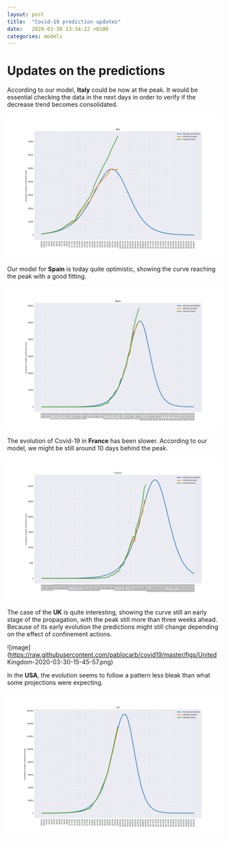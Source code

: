 ```yaml
---
layout: post
title:  "Covid-19 prediction updates"
date:   2020-03-30 13:34:22 +0100
categories: models
---
```


# Updates on the predictions

According to our model, **Italy** could be now at the peak. It would be essential checking the data in the next days in order to verify if the decrease trend becomes consolidated.

![image](https://raw.githubusercontent.com/pablocarb/covid19/master/figs/Italy-2020-03-30-15-41-24.png)

Our model for **Spain** is today quite optimistic, showing the curve reaching the peak with a good fitting.

![image](https://raw.githubusercontent.com/pablocarb/covid19/master/figs/Spain-2020-03-30-15-42-33.png)

The evolution of Covid-19 in **France** has been slower. According to our model, we might be still around 10 days behind the peak.

![image](https://raw.githubusercontent.com/pablocarb/covid19/master/figs/France-2020-03-30-15-46-24.png)

The case of the **UK** is quite interesting, showing the curve still an early stage of the propagation, with the peak still more than three weeks ahead. Because of its early evolution the predictions might still change depending on the effect of confinement actions.

![image](https://raw.githubusercontent.com/pablocarb/covid19/master/figs/United Kingdom-2020-03-30-15-45-57.png)

In the **USA**, the evolution seems to follow a pattern less bleak than what some projections were expecting.

![image](https://raw.githubusercontent.com/pablocarb/covid19/master/figs/US-2020-03-30-16-45-51.png)
